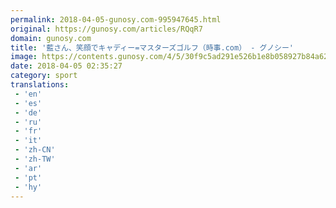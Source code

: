 ```yaml
---
permalink: 2018-04-05-gunosy.com-995947645.html
original: https://gunosy.com/articles/RQqR7
domain: gunosy.com
title: '藍さん、笑顔でキャディー=マスターズゴルフ（時事.com） - グノシー'
image: https://contents.gunosy.com/4/5/30f9c5ad291e526b1e8b058927b84a62_content.jpg
date: 2018-04-05 02:35:27
category: sport
translations: 
 - 'en'
 - 'es'
 - 'de'
 - 'ru'
 - 'fr'
 - 'it'
 - 'zh-CN'
 - 'zh-TW'
 - 'ar'
 - 'pt'
 - 'hy'
---
```


